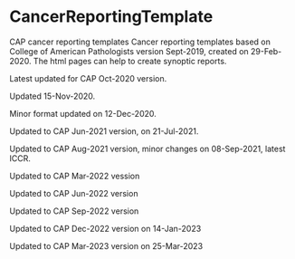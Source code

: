 # CancerReportingTemplate
CAP cancer reporting templates
Cancer reporting templates based on College of American Pathologists
version Sept-2019, created on 29-Feb-2020.
The html pages can help to create synoptic reports.

Latest updated for CAP Oct-2020 version.

Updated 15-Nov-2020.

Minor format updated on 12-Dec-2020.

Updated to CAP Jun-2021 version, on 21-Jul-2021.

Updated to CAP Aug-2021 version, minor changes on 08-Sep-2021, latest ICCR.

Updated to CAP Mar-2022 vession

Updated to CAP Jun-2022 version

Updated to CAP Sep-2022 version

Updated to CAP Dec-2022 version on 14-Jan-2023

Updated to CAP Mar-2023 version on 25-Mar-2023
